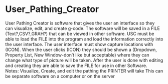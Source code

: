# User_Pathing_Creator
User Pathing Creator is software that gives the user an interface so they can visualize, edit, and create g-code. The software will be saved in a FILE (Text?,CSV?,GRAH?) that can be viewed in other software. USC must be able to load the FILE into the program and load the information correctly into the user interface. The user interface must show capture locations with (ICON). When the user clicks (ICON) they should be shown a (Dropdown, Property List, New Window-don’t like but acceptable) where they can change what type of picture will be taken.  After the user is done with editing and creating they are able to save the FILE for use in other Software.  
Notes:
	Visualize, Create, and edit the pathing the PRINTER will take
	This can be separate software on a computer or on the server

